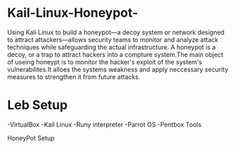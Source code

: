 # Kail-Linux-Honeypot-
Using Kali Linux to build a honeypot—a decoy system or network designed to attract attackers—allows security teams to monitor and analyze attack techniques while safeguarding the actual infrastructure. A honeypot is a decoy, or a trap to attract hackers into a compture system.The main object of useing honeypt is to monitor the hacker's exploit of the system's vulnerabilites.It alloes the systems weakness and apply neccessary security measures to strengthen it from future attacks.

# Leb Setup
-VirtualBox
-Kail Linux 
-Runy interpreter 
-Parrot OS
-Pentbox Tools

HoneyPot Setup 
